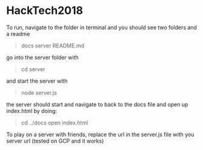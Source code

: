 # HackTech2018

To run, navigate to the folder in terminal and you should see two folders and a readme

> docs 
> server
> README.md

go into the server folder with

> cd server

and start the server with 

> node server.js

the server should start and navigate to back to the docs file and open up index.html by doing:

> cd ../docs
> open index.html

To play on a server with friends, replace the url in the server.js file with you server url (tested on GCP and it works)
